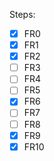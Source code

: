 Steps:
- [x] FR0
- [x] FR1
- [x] FR2
- [ ] FR3
- [ ] FR4
- [ ] FR5
- [x] FR6
- [ ] FR7
- [ ] FR8
- [x] FR9
- [x] FR10
